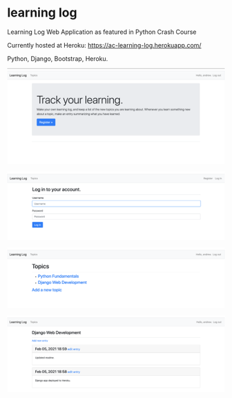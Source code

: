 # learning log
Learning Log Web Application as featured in Python Crash Course

Currently hosted at Heroku: https://ac-learning-log.herokuapp.com/

Python, Django, Bootstrap, Heroku.

![](/images/LearningLog.png)

![](/images/login.png)

![](/images/topics.png)

![](/images/entries.png)

